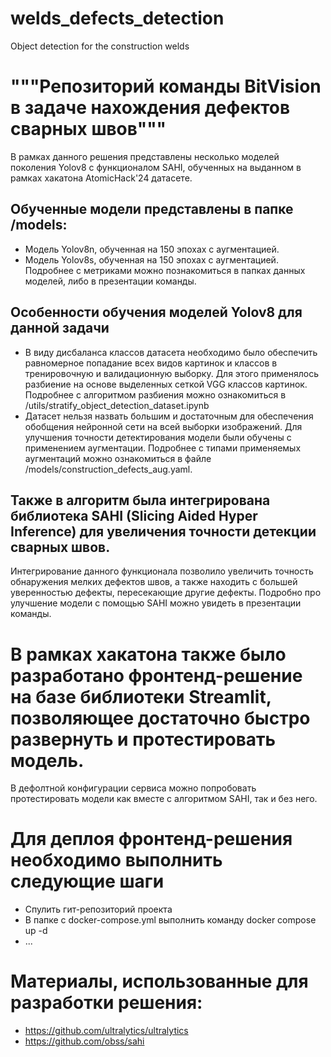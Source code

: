 # welds_defects_detection
Object detection for the construction welds 
# """Репозиторий команды BitVision в задаче нахождения дефектов сварных швов"""
В рамках данного решения представлены несколько моделей поколения Yolov8 с функционалом SAHI, обученных на выданном в рамках хакатона AtomicHack'24 датасете.

## Обученные модели представлены в папке /models:
 - Модель Yolov8n, обученная на 150 эпохах с аугментацией.
 - Модель Yolov8s, обученная на 150 эпохах с аугментацией.
Подробнее с метриками можно познакомиться в папках данных моделей, либо в презентации команды.

## Особенности обучения моделей Yolov8 для данной задачи
 - В виду дисбаланса классов датасета необходимо было обеспечить равномерное попадание всех видов картинок и классов в тренировочную и валидационную выборку.
Для этого применялось разбиение на основе выделенных сеткой VGG классов картинок. Подробнее с алгоритмом разбиения можно ознакомиться в /utils/stratify_object_detection_dataset.ipynb
 - Датасет нельзя назвать большим и достаточным для обеспечения обобщения нейронной сети на всей выборки изображений. Для улучшения точности детектирования модели были обучены с применением аугментации.
Подробнее с типами применяемых аугментаций можно ознакомиться в файле /models/construction_defects_aug.yaml.

## Также в алгоритм была интегрирована библиотека SAHI (Slicing Aided Hyper Inference) для увеличения точности детекции сварных швов.
Интегрирование данного функционала позволило увеличить точность обнаружения мелких дефектов швов, а также находить с большей уверенностью дефекты, пересекающие другие дефекты.
Подробно про улучшение модели с помощью SAHI можно увидеть в презентации команды.

# В рамках хакатона также было разработано фронтенд-решение на базе библиотеки Streamlit, позволяющее достаточно быстро развернуть и протестировать модель.
В дефолтной конфигурации сервиса можно попробовать протестировать модели как вместе с алгоритмом SAHI, так и без него.

# Для деплоя фронтенд-решения необходимо выполнить следующие шаги
 - Спулить гит-репозиторий проекта
 - В папке с docker-compose.yml выполнить команду docker compose up -d
 - ...

# Материалы, использованные для разработки решения:
 - https://github.com/ultralytics/ultralytics
 - https://github.com/obss/sahi
